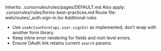 Inherits: .cursorrules/rules/pages/DEFAULT.md
Also apply: .cursorrules/rules/forms-best-practices.md
Route file: web/routes/_auth.sign-in.tsx
Additional rules
- Use `useActionForm(api.user.signIn)` as implemented; don’t wrap with another form library.
- Keep inline error rendering for fields and root-level errors.
- Ensure OAuth link retains current `search` params.
